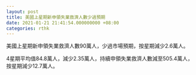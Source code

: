 ```yaml
---
layout: post
title: 美國上星期新申領失業救濟人數少過預期
date: 2021-01-21 21:41:54.000000000 +08:00
categories: rthk
---
```


美國上星期新申領失業救濟人數90萬人，少過市場預期，按星期減少2.6萬人。

4星期平均值84.8萬人，減少2.35萬人，持續申領失業救濟人數減至505.4萬人，按星期減少12.7萬人。
